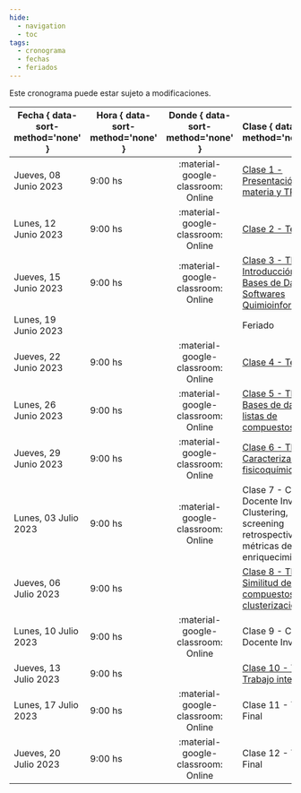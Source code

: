 ```yaml
---
hide: 
  - navigation
  - toc
tags:
  - cronograma
  - fechas
  - feriados
---
```


Este cronograma puede estar sujeto a modificaciones.

| Fecha  { data-sort-method='none' }     | Hora  { data-sort-method='none' }   | Donde  { data-sort-method='none' }                                 | Clase  { data-sort-method='none' }      | Docente { data-sort-method='none' } | 
| ----------- | -------- | :-------------------------------------: | :-----------  | :------ |
| Jueves, 08 Junio 2023 | 9:00 hs |	:material-google-classroom: Online | [Clase 1 - Presentación de la materia y TP0](/quimioinformatica/practicos/TP00/) | F. Agüero/J. Glavina |
| Lunes, 12 Junio 2023 | 9:00 hs |	:material-google-classroom: Online | [Clase 2 - Teórica 1](/quimioinfomatica/teoricas/1-Teorica-Uno/) | F. Agüero |
| Jueves, 15 Junio 2023 | 9:00 hs |	:material-google-classroom: Online | [Clase 3 - TP1. Introducción a Bases de Datos y Softwares Quimioinformáticos](/quimioinformatica/practicos/TP01/) | M. Didier Garnham |
| Lunes, 19 Junio 2023 |  |  | Feriado |  |
| Jueves, 22 Junio 2023 | 9:00 hs |	:material-google-classroom: Online | [Clase 4 - Teórica 2](/quimioinfomatica/teoricas/2-Teorica-Dos/) | F. Agüero |
| Lunes, 26 Junio 2023 | 9:00 hs |	:material-google-classroom: Online | [Clase 5 - TP2. Bases de datos y listas de compuestos](/quimioinfomatica/practicos/TP02/) | M. Didier Garnham |
| Jueves, 29 Junio 2023 | 9:00 hs |	:material-google-classroom: Online | [Clase 6 - TP3. Caracterización fisicoquímica](/quimioinfomatica/practicos/TP03/) | M. Didier Garnham |
| Lunes, 03 Julio 2023 | 9:00 hs |	:material-google-classroom: Online | Clase 7 - Charla Docente Invitado: Clustering, screening retrospectivo y métricas de enriquecimiento | Alan Talevi |
| Jueves, 06 Julio 2023 | 9:00 hs |	| [Clase 8 - TP4. Similitud de compuestos y clusterización](/quimioinfomatica/practicos/TP04/) | M. Didier Garnham |
| Lunes, 10 Julio 2023 | 9:00 hs |	:material-google-classroom: Online | Clase 9 - Charla Docente Invitado | Marina Villacampa |
| Jueves, 13 Julio 2023 | 9:00 hs |	| [Clase 10 - TP5. Trabajo integrador](/quimioinfomatica/practicos/TP05/) | M. Didier Garnham |
| Lunes, 17 Julio 2023 | 9:00 hs |	:material-google-classroom: Online | Clase 11 - Trabajo Final | F. Agüero |
| Jueves, 20 Julio 2023 | 9:00 hs |	:material-google-classroom: Online | Clase 12 - Trabajo Final | F. Agüero |